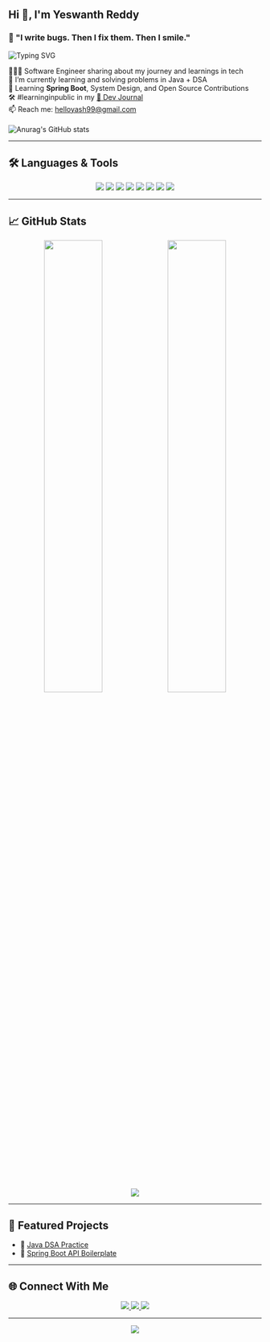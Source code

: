 <h2 align="left">Hi 👋, I'm Yeswanth Reddy  </h2>
<h3 align="left">💬 "I write bugs. Then I fix them. Then I smile."</h3>

<p align="left">
  <img src="https://readme-typing-svg.demolab.com?font=Fira+Code&weight=500&size=24&pause=1000&color=6DB33F&center=true&width=435&lines=Java+Developer+%F0%9F%92%BB;DSA+Enthusiast+%F0%9F%92%AA;HTML+%7C+CSS+%7C+JS+%F0%9F%92%BB;Learning+Daily+%F0%9F%9A%80" alt="Typing SVG" />
</p>




🧑🏼‍💻 Software Engineer sharing about my journey and learnings in tech<br/>
🔭 I’m currently learning and solving problems in Java + DSA <br/>
🌱 Learning **Spring Boot**, System Design, and Open Source Contributions <br/>
🛠️ #learninginpublic in my [🧠 Dev Journal ](www.linkedin.com/in/algoreddy)<br/>
📫 Reach me: [helloyash99@gmail.com](mailto:helloyash99@gmail.com) <br/>
<br/>
![Anurag's GitHub stats](https://github-readme-stats.vercel.app/api?username=algoreddy&theme=dark&show_icons=true)

---

## 🛠️ Languages & Tools

<p align="center">
  <!-- Languages -->
  <img src="https://img.shields.io/badge/Java-ED8B00?style=for-the-badge&logo=java&logoColor=white" />
  <img src="https://img.shields.io/badge/HTML5-E34F26?style=for-the-badge&logo=html5&logoColor=white" />
  <img src="https://img.shields.io/badge/CSS3-1572B6?style=for-the-badge&logo=css3&logoColor=white" />
  <img src="https://img.shields.io/badge/JavaScript-F7DF1E?style=for-the-badge&logo=javascript&logoColor=black" />

  <!-- Tools -->
  <img src="https://img.shields.io/badge/Vim-019733?style=for-the-badge&logo=vim&logoColor=white" />
  <img src="https://img.shields.io/badge/Figma-F24E1E?style=for-the-badge&logo=figma&logoColor=white" />
  <img src="https://img.shields.io/badge/GitHub-100000?style=for-the-badge&logo=github&logoColor=white" />
  <img src="https://img.shields.io/badge/Spring%20Boot-6DB33F?style=for-the-badge&logo=spring-boot&logoColor=white" />
</p>

---

## 📈 GitHub Stats

<p align="center">
  <img src="https://github-readme-stats.vercel.app/api?username=algoreddy&show_icons=true&theme=radical" width="48%" />
  <img src="https://github-readme-streak-stats.herokuapp.com/?user=algoreddy&theme=radical" width="48%" />
</p>

<p align="center">
  <img src="https://github-readme-stats.vercel.app/api/top-langs/?username=algoreddy&layout=compact&theme=radical" />
</p>

---

## 🚀 Featured Projects

- 🔗 [Java DSA Practice](https://github.com/algoreddy/java-dsa)
- 🔗 [Spring Boot API Boilerplate](https://github.com/algoreddy/springboot-api-starter)

---

## 🌐 Connect With Me

<p align="center">
  <a href="https://linkedin.com/in/yourprofile" target="_blank">
    <img src="https://img.shields.io/badge/LinkedIn-0077B5?style=for-the-badge&logo=linkedin&logoColor=white" />
  </a>
  <a href="https://twitter.com/yourhandle" target="_blank">
    <img src="https://img.shields.io/badge/Twitter-1DA1F2?style=for-the-badge&logo=twitter&logoColor=white" />
  </a>
  <a href="mailto:algoreddy@example.com">
    <img src="https://img.shields.io/badge/Email-D14836?style=for-the-badge&logo=gmail&logoColor=white" />
  </a>
</p>

---

<p align="center">
  <img src="https://capsule-render.vercel.app/api?type=waving&color=gradient&height=100&section=footer"/>
</p>
